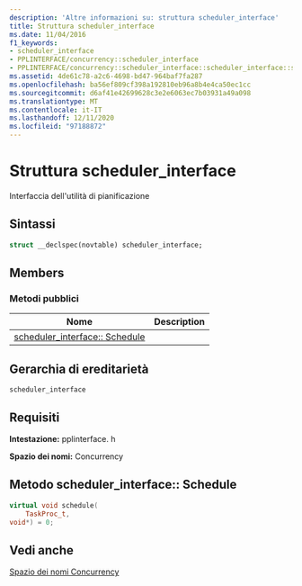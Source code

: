```yaml
---
description: 'Altre informazioni su: struttura scheduler_interface'
title: Struttura scheduler_interface
ms.date: 11/04/2016
f1_keywords:
- scheduler_interface
- PPLINTERFACE/concurrency::scheduler_interface
- PPLINTERFACE/concurrency::scheduler_interface::scheduler_interface::schedule
ms.assetid: 4de61c78-a2c6-4698-bd47-964baf7fa287
ms.openlocfilehash: ba56ef809cf398a192810eb96a8b4e4ca50ec1cc
ms.sourcegitcommit: d6af41e42699628c3e2e6063ec7b03931a49a098
ms.translationtype: MT
ms.contentlocale: it-IT
ms.lasthandoff: 12/11/2020
ms.locfileid: "97188872"
---
```

# <a name="scheduler_interface-structure"></a>Struttura scheduler_interface

Interfaccia dell'utilità di pianificazione

## <a name="syntax"></a>Sintassi

```cpp
struct __declspec(novtable) scheduler_interface;
```

## <a name="members"></a>Members

### <a name="public-methods"></a>Metodi pubblici

|Nome|Description|
|----------|-----------------|
|[scheduler_interface:: Schedule](#schedule)||

## <a name="inheritance-hierarchy"></a>Gerarchia di ereditarietà

`scheduler_interface`

## <a name="requirements"></a>Requisiti

**Intestazione:** pplinterface. h

**Spazio dei nomi:** Concurrency

## <a name="scheduler_interfaceschedule-method"></a><a name="schedule"></a> Metodo scheduler_interface:: Schedule

```cpp
virtual void schedule(
    TaskProc_t,
void*) = 0;
```

## <a name="see-also"></a>Vedi anche

[Spazio dei nomi Concurrency](concurrency-namespace.md)

